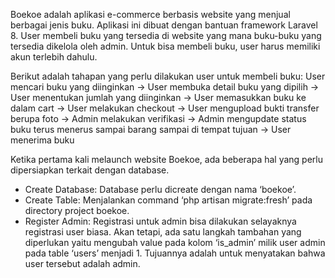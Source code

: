 Boekoe adalah aplikasi e-commerce berbasis website yang menjual berbagai jenis buku. Aplikasi ini dibuat dengan bantuan framework Laravel 8.
User membeli buku yang tersedia di website yang mana buku-buku yang tersedia dikelola oleh admin. Untuk bisa membeli buku, user harus memiliki akun terlebih dahulu.

Berikut adalah tahapan yang perlu dilakukan user untuk membeli buku:
User mencari buku yang diinginkan -> User membuka detail buku yang dipilih -> User menentukan jumlah yang diinginkan -> User memasukkan buku ke dalam cart -> User melakukan checkout -> User mengupload bukti transfer berupa foto -> Admin melakukan verifikasi -> Admin mengupdate status buku terus menerus sampai barang sampai di tempat tujuan -> User menerima buku

Ketika pertama kali melaunch website Boekoe, ada beberapa hal yang perlu dipersiapkan terkait dengan database.
-	Create Database: Database perlu dicreate dengan nama ‘boekoe’.
-	Create Table: Menjalankan command ‘php artisan migrate:fresh’ pada directory project boekoe.
-	Register Admin: Registrasi untuk admin bisa dilakukan selayaknya registrasi user biasa. Akan tetapi, ada satu langkah tambahan yang diperlukan yaitu mengubah value pada kolom ‘is_admin’ milik user admin pada table ‘users’ menjadi 1. Tujuannya adalah untuk menyatakan bahwa user tersebut adalah admin.
